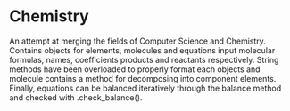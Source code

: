 # Chemistry
An attempt at merging the fields of Computer Science and Chemistry. Contains objects for elements, molecules and equations input molecular formulas, names, coefficients products and reactants respectively. String methods have been overloaded to properly format each objects and molecule contains a method for decomposing into component elements. Finally, equations can be balanced iteratively through the balance method and checked with .check_balance().
